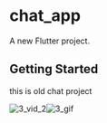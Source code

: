 # chat_app

A new Flutter project.

## Getting Started

this is old chat project

![3_vid_2](https://github.com/mohamedgit815/Chat_App/assets/95017336/a21981bb-145b-408f-9bf7-588c4ab69565)![3_gif](https://github.com/mohamedgit815/Chat_App/assets/95017336/2f1b24e2-9779-488a-ad52-20138343f36f)

